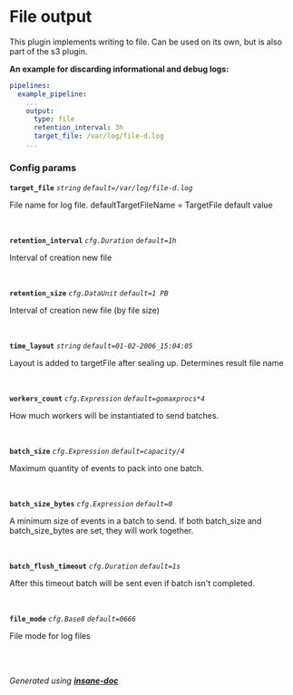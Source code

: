 # File output
This plugin implements writing to file.
Can be used on its own, but is also part of the s3 plugin.

**An example for discarding informational and debug logs:**
```yaml
pipelines:
  example_pipeline:
    ...
    output:
      type: file
      retention_interval: 3h
      target_file: /var/log/file-d.log
    ...
```

### Config params
**`target_file`** *`string`* *`default=/var/log/file-d.log`* 

File name for log file.
defaultTargetFileName = TargetFile default value

<br>

**`retention_interval`** *`cfg.Duration`* *`default=1h`* 

Interval of creation new file

<br>

**`retention_size`** *`cfg.DataUnit`* *`default=1 PB`* 

Interval of creation new file (by file size)

<br>

**`time_layout`** *`string`* *`default=01-02-2006_15:04:05`* 

Layout is added to targetFile after sealing up. Determines result file name

<br>

**`workers_count`** *`cfg.Expression`* *`default=gomaxprocs*4`* 

How much workers will be instantiated to send batches.

<br>

**`batch_size`** *`cfg.Expression`* *`default=capacity/4`* 

Maximum quantity of events to pack into one batch.

<br>

**`batch_size_bytes`** *`cfg.Expression`* *`default=0`* 

A minimum size of events in a batch to send.
If both batch_size and batch_size_bytes are set, they will work together.

<br>

**`batch_flush_timeout`** *`cfg.Duration`* *`default=1s`* 

After this timeout batch will be sent even if batch isn't completed.

<br>

**`file_mode`** *`cfg.Base8`* *`default=0666`* 

File mode for log files

<br>

<br>*Generated using [__insane-doc__](https://github.com/vitkovskii/insane-doc)*